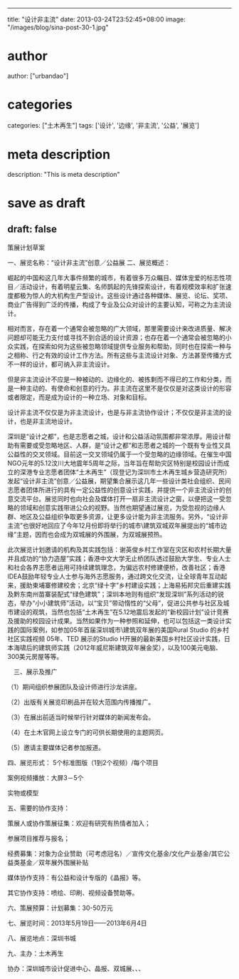 
---
title: "设计非主流"
date: 2013-03-24T23:52:45+08:00
image: "/images/blog/sina-post-30-1.jpg"
# author
author: ["urbandao"]
# categories
categories: ["土木再生"]
tags: ['设计', '边缘', '非主流', '公益', '展览']
# meta description
description: "This is meta description"
# save as draft
draft: false
---

策展计划草案

一、展览名称：“设计非主流”创意／公益展
二、展览概述：

崛起的中国和这几年大事件频繁的城市，有着很多万众瞩目、媒体宠爱的标志性项目／活动设计，有着明星云集、名师鹊起的先锋探索设计，有着规模效率和扩张速度都极为惊人的大机构生产型设计。这些设计通过各种媒体、展览、论坛、奖项、商业广告得到广泛的传播，构成了专业及公众对设计的主要认知，可称之为主流设计。

相对而言，存在着一个通常会被忽略的广大领域，那里需要设计来改进质量、解决问题却可能无力支付或寻找不到合适的设计资源；也存在着一个通常会被忽略的小众实践，在探索如何为这些被忽略领域提供专业服务和帮助，同时也在探索一种与之相称、行之有效的设计工作方法。所有这些与主流设计对象、方法甚至传播方式不一样的设计，都可纳入非主流设计。

但是非主流设计不应是一种被动的、边缘化的、被拣剩而不得已的工作和分类，而是一种主动的、有使命和创意的行为。非主流在这里不是仅仅是对这类设计的形容或者限定，而是成为设计的一种立场、对象和目标。

设计非主流不仅仅是为非主流设计，也是与非主流协作设计；不仅仅是非主流的设计，也是非主流地设计。

深圳是“设计之都”，也是志愿者之城，设计和公益活动氛围都非常浓厚。用设计帮助有需要或受忽略地区、人群，是“设计之都”和志愿者之城的一个既有专业性又具公益性的交叉领域。目前这一交叉领域仍属于一个受忽略的边缘领域。在催生中国NGO元年的5.12汶川大地震年5周年之际，当年旨在帮助灾区特别是校园设计而成立的深港专业志愿者团体“土木再生”（现登记为深圳市土木再生城乡营造研究所）发起“设计非主流”创意／公益展，期望集合展示这几年一些设计类社会组织、民间志愿者团体所进行的具有一定公益性的创意设计实践，并提供一个非主流设计的创意交流平台。展览同时也向社会及媒体打开一扇非主流设计之窗，以便把这一受忽略的领域和创意实践带进公众的视野。当然也期望通过展览，为受忽视的边缘人群、地区及公益组织争取更多资源，让更多设计能为非主流服务。另外，“设计非主流”也很好地回应了今年12月份即将举行的城市\建筑双城双年展提出的“城市边缘”主题，因而也会成为双城展的外围展，为双城展预热。

此次展览计划邀请的机构及其实践包括：谢英俊乡村工作室在灾区和农村长期大量并且成功的“协力造屋”实践；香港中文大学无止桥团队透过鼓励大学生、专业人士和社会各界志愿者运用可持续建筑理念，为偏远农村修建便桥，改善社区；香港IDEA鼓励年轻专业人士参与海外志愿服务，通过跨文化交流，让全球青年互动起来，援助柬埔寨修建校舍；北京“绿十字”乡村建设实践；上海易拓邦灾后重建实践及黔东南州苗寨装配式“绿色建筑”；深圳本地则有组织“发现深圳”系列活动的锐态，举办“小小建筑师”活动，以“宝贝”带动惰性的“父母”，促进公共参与社区及城市建设的观筑，当然也包括“土木再生”在5.12地震后发起的“新校园计划”设计竞赛及援助的校园设计成果。当然如果作为一种参照和延伸，也可以包括这一类设计实践的国际案例，如参加05年首届深圳城市\建筑双年展的美国Rural
Studio 的乡村社区实践视频 05年、TED
展示的Studio
H开展的最新美国乡村社区设计实践，日本海啸后的建筑师实践（2012年威尼斯建筑双年展金奖），以及100美元电脑、300美元房屋等等。

　三、展示及推广

（1）期间组织参展团队及设计师进行沙龙讲座。

（2）出版有关展览印刷品并在较大范围内传播推广。

（3）在展出前适当时候举行针对媒体的新闻发布会。

（4）在土木官网上设立专门的可供长期使用的主题网页。

（5）邀请主要媒体记者参加报道。

四、展览形式： 5个标准图版（1到2个视频）/每个项目

案例视频播放：大屏3－5个

实物或模型

五、需要的协作支持：

策展人或协作策展征集：欢迎有研究有热情者加入；

参展项目推荐与报名；

经费募集：对象为企业赞助（可考虑冠名）／宣传文化基金/文化产业基金/其它公益类基金／双年展外围展补贴

媒体协作支持：有公益和设计专版的《晶报》等。

其它协作支持：喷绘、印刷、视频设备赞助等。

六、策展预算：计划募集：30-50万元

七、展览时间：2013年5月19日——2013年6月4日

八、展览地点：深圳书城 

九、主办：土木再生

协办：深圳城市设计促进中心、晶报、双城展、、、
